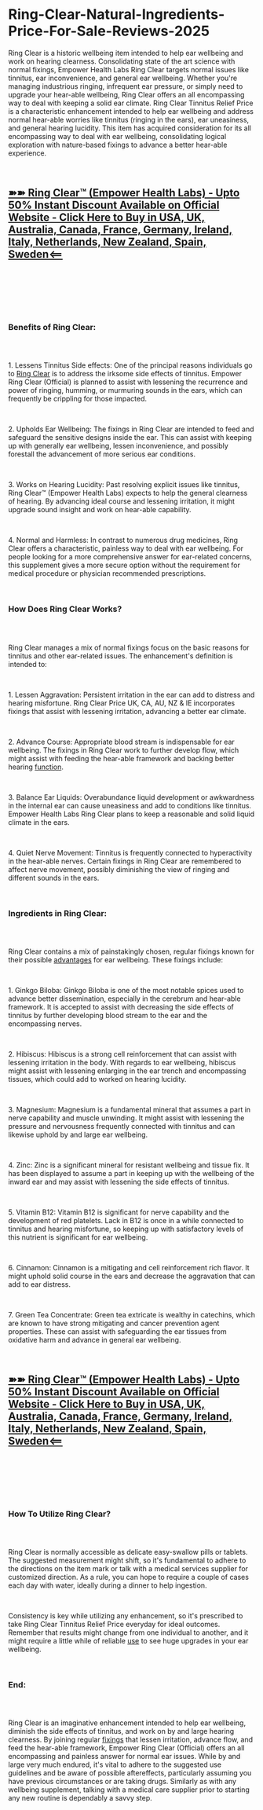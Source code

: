 # Ring-Clear-Natural-Ingredients-Price-For-Sale-Reviews-2025
<p>Ring Clear is a historic wellbeing item intended to help ear wellbeing and work on hearing clearness. Consolidating state of the art science with normal fixings, Empower Health Labs Ring Clear targets normal issues like tinnitus, ear inconvenience, and general ear wellbeing. Whether you're managing industrious ringing, infrequent ear pressure, or simply need to upgrade your hear-able wellbeing, Ring Clear offers an all encompassing way to deal with keeping a solid ear climate. Ring Clear Tinnitus Relief Price is a characteristic enhancement intended to help ear wellbeing and address normal hear-able worries like tinnitus (ringing in the ears), ear uneasiness, and general hearing lucidity. This item has acquired consideration for its all encompassing way to deal with ear wellbeing, consolidating logical exploration with nature-based fixings to advance a better hear-able experience.</p>
<p>&nbsp;</p>
<h2><strong><a href="https://academly.org/recommends/ring-clear/">➽➽&nbsp;Ring Clear&trade; (Empower Health Labs) - Upto 50% Instant Discount Available on Official Website - Click Here to Buy in USA, UK, Australia, Canada, France, Germany, Ireland, Italy, Netherlands, New Zealand, Spain, Sweden&lt;==</a></strong></h2>
<h2>&nbsp;</h2>
<p><a href="https://academly.org/ring-clear-empower-health-labs/"><img src="https://storage.penzu.com/g/5WQByuCBoTk7UBvR" alt="" /></a></p>
<p>&nbsp;</p>
<h3><strong>Benefits of Ring Clear:</strong></h3>
<h3>&nbsp;</h3>
<p>1. Lessens Tinnitus Side effects: One of the principal reasons individuals go to&nbsp;<a href="https://academly.org/ring-clear-empower-health-labs/">Ring Clear</a>&nbsp;is to address the irksome side effects of tinnitus. Empower Ring Clear (Official) is planned to assist with lessening the recurrence and power of ringing, humming, or murmuring sounds in the ears, which can frequently be crippling for those impacted.</p>
<p>&nbsp;</p>
<p>2. Upholds Ear Wellbeing: The fixings in Ring Clear are intended to feed and safeguard the sensitive designs inside the ear. This can assist with keeping up with generally ear wellbeing, lessen inconvenience, and possibly forestall the advancement of more serious ear conditions.</p>
<p>&nbsp;</p>
<p>3. Works on Hearing Lucidity: Past resolving explicit issues like tinnitus, Ring Clear&trade; (Empower Health Labs) expects to help the general clearness of hearing. By advancing ideal course and lessening irritation, it might upgrade sound insight and work on hear-able capability.</p>
<p>&nbsp;</p>
<p>4. Normal and Harmless: In contrast to numerous drug medicines, Ring Clear offers a characteristic, painless way to deal with ear wellbeing. For people looking for a more comprehensive answer for ear-related concerns, this supplement gives a more secure option without the requirement for medical procedure or physician recommended prescriptions.</p>
<p>&nbsp;</p>
<h3><strong>How Does Ring Clear Works?</strong></h3>
<h3>&nbsp;</h3>
<p>Ring Clear manages a mix of normal fixings focus on the basic reasons for tinnitus and other ear-related issues. The enhancement's definition is intended to:</p>
<p>&nbsp;</p>
<p>1. Lessen Aggravation: Persistent irritation in the ear can add to distress and hearing misfortune. Ring Clear Price UK, CA, AU, NZ &amp; IE incorporates fixings that assist with lessening irritation, advancing a better ear climate.</p>
<p>&nbsp;</p>
<p>2. Advance Course: Appropriate blood stream is indispensable for ear wellbeing. The fixings in Ring Clear work to further develop flow, which might assist with feeding the hear-able framework and backing better hearing&nbsp;<a href="https://academly.org/glycogen-plus/">function</a>.</p>
<p>&nbsp;</p>
<p>3. Balance Ear Liquids: Overabundance liquid development or awkwardness in the internal ear can cause uneasiness and add to conditions like tinnitus. Empower Health Labs Ring Clear plans to keep a reasonable and solid liquid climate in the ears.</p>
<p>&nbsp;</p>
<p>4. Quiet Nerve Movement: Tinnitus is frequently connected to hyperactivity in the hear-able nerves. Certain fixings in Ring Clear are remembered to affect nerve movement, possibly diminishing the view of ringing and different sounds in the ears.</p>
<p>&nbsp;</p>
<h3><strong>Ingredients in Ring Clear:</strong></h3>
<h3>&nbsp;</h3>
<p>Ring Clear contains a mix of painstakingly chosen, regular fixings known for their possible&nbsp;<a href="https://pinealpuredrops.com/">advantages</a>&nbsp;for ear wellbeing. These fixings include:</p>
<p>&nbsp;</p>
<p>1. Ginkgo Biloba: Ginkgo Biloba is one of the most notable spices used to advance better dissemination, especially in the cerebrum and hear-able framework. It is accepted to assist with decreasing the side effects of tinnitus by further developing blood stream to the ear and the encompassing nerves.</p>
<p>&nbsp;</p>
<p>2. Hibiscus: Hibiscus is a strong cell reinforcement that can assist with lessening irritation in the body. With regards to ear wellbeing, hibiscus might assist with lessening enlarging in the ear trench and encompassing tissues, which could add to worked on hearing lucidity.</p>
<p>&nbsp;</p>
<p>3. Magnesium: Magnesium is a fundamental mineral that assumes a part in nerve capability and muscle unwinding. It might assist with lessening the pressure and nervousness frequently connected with tinnitus and can likewise uphold by and large ear wellbeing.</p>
<p>&nbsp;</p>
<p>4. Zinc: Zinc is a significant mineral for resistant wellbeing and tissue fix. It has been displayed to assume a part in keeping up with the wellbeing of the inward ear and may assist with lessening the side effects of tinnitus.</p>
<p>&nbsp;</p>
<p>5. Vitamin B12: Vitamin B12 is significant for nerve capability and the development of red platelets. Lack in B12 is once in a while connected to tinnitus and hearing misfortune, so keeping up with satisfactory levels of this nutrient is significant for ear wellbeing.</p>
<p>&nbsp;</p>
<p>6. Cinnamon: Cinnamon is a mitigating and cell reinforcement rich flavor. It might uphold solid course in the ears and decrease the aggravation that can add to ear distress.</p>
<p>&nbsp;</p>
<p>7. Green Tea Concentrate: Green tea extricate is wealthy in catechins, which are known to have strong mitigating and cancer prevention agent properties. These can assist with safeguarding the ear tissues from oxidative harm and advance in general ear wellbeing.</p>
<p>&nbsp;</p>
<h2><strong><a href="https://academly.org/recommends/ring-clear/">➽➽&nbsp;Ring Clear&trade; (Empower Health Labs) - Upto 50% Instant Discount Available on Official Website - Click Here to Buy in USA, UK, Australia, Canada, France, Germany, Ireland, Italy, Netherlands, New Zealand, Spain, Sweden&lt;==</a></strong></h2>
<h2>&nbsp;</h2>
<p><a href="https://academly.org/ring-clear-empower-health-labs/"><img src="https://storage.penzu.com/g/RFG8gsD5xMVnv35R" alt="" /></a></p>
<p>&nbsp;</p>
<h3><strong>How To Utilize Ring Clear?</strong></h3>
<h3>&nbsp;</h3>
<p>Ring Clear is normally accessible as delicate easy-swallow pills or tablets. The suggested measurement might shift, so it's fundamental to adhere to the directions on the item mark or talk with a medical services supplier for customized direction. As a rule, you can hope to require a couple of cases each day with water, ideally during a dinner to help ingestion.</p>
<p>&nbsp;</p>
<p>Consistency is key while utilizing any enhancement, so it's prescribed to take Ring Clear Tinnitus Relief Price everyday for ideal outcomes. Remember that results might change from one individual to another, and it might require a little while of reliable&nbsp;<a href="https://neuroquietdrops.com/">use</a>&nbsp;to see huge upgrades in your ear wellbeing.</p>
<p>&nbsp;</p>
<h3><strong>End:</strong></h3>
<h3>&nbsp;</h3>
<p>Ring Clear is an imaginative enhancement intended to help ear wellbeing, diminish the side effects of tinnitus, and work on by and large hearing clearness. By joining regular&nbsp;<a href="https://neuro-fortis-pro.com/">fixings</a>&nbsp;that lessen irritation, advance flow, and feed the hear-able framework, Empower Ring Clear (Official) offers an all encompassing and painless answer for normal ear issues. While by and large very much endured, it's vital to adhere to the suggested use guidelines and be aware of possible aftereffects, particularly assuming you have previous circumstances or are taking drugs. Similarly as with any wellbeing supplement, talking with a medical care supplier prior to starting any new routine is dependably a savvy step.</p>

